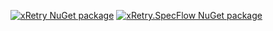 [![xRetry NuGet package](https://buildstats.info/nuget/xRetry)](https://www.nuget.org/packages/xRetry "Download xRetry from NuGet")
[![xRetry.SpecFlow NuGet package](https://buildstats.info/nuget/xRetry.SpecFlow?includePreReleases=true)](https://www.nuget.org/packages/xRetry.SpecFlow "Download xRetry.SpecFlow from NuGet")

